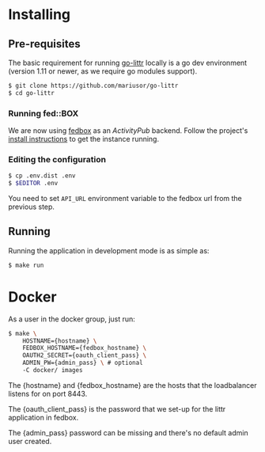 # Installing

## Pre-requisites

The basic requirement for running [go-littr](https://github.com/mariusor/go-littr) locally is a 
go dev environment (version 1.11 or newer, as we require go modules support). 

```sh
$ git clone https://github.com/mariusor/go-littr
$ cd go-littr
```

### Running fed::BOX

We are now using [fedbox](https://github.com/go-ap/fedbox) as an *ActivityPub* backend.
Follow the project's [install instructions]((https://github.com/go-ap/fedbox/blob/master/doc/INSTALL.md)) to get the instance running. 

### Editing the configuration 

```sh
$ cp .env.dist .env
$ $EDITOR .env
```

You need to set `API_URL` environment variable to the fedbox url from the previous step.

## Running 

Running the application in development mode is as simple as: 

```sh
$ make run
```

# Docker

As a user in the docker group, just run:

```sh 
$ make \
    HOSTNAME={hostname} \
    FEDBOX_HOSTNAME={fedbox_hostname} \
    OAUTH2_SECRET={oauth_client_pass} \
    ADMIN_PW={admin_pass} \ # optional
    -C docker/ images
```

The {hostname} and {fedbox_hostname} are the hosts that the loadbalancer listens for on port 8443.

The {oauth_client_pass} is the password that we set-up for the littr application in fedbox.

The {admin_pass} password can be missing and there's no default admin user created.
